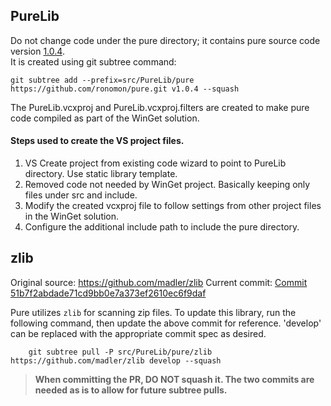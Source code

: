 ## PureLib

Do not change code under the pure directory; it contains pure source code version [1.0.4](https://github.com/ronomon/pure/releases/tag/v1.0.4).  
It is created using git subtree command:

    git subtree add --prefix=src/PureLib/pure https://github.com/ronomon/pure.git v1.0.4 --squash

The PureLib.vcxproj and PureLib.vcxproj.filters are created to make pure code compiled as part of the WinGet solution.

#### Steps used to create the VS project files.

1. VS Create project from existing code wizard to point to PureLib directory. Use static library template.
2. Removed code not needed by WinGet project. Basically keeping only files under src and include.
3. Modify the created vcxproj file to follow settings from other project files in the WinGet solution.
4. Configure the additional include path to include the pure directory.

## zlib
Original source: https://github.com/madler/zlib
Current commit: [Commit 51b7f2abdade71cd9bb0e7a373ef2610ec6f9daf](https://github.com/madler/zlib/commit/51b7f2abdade71cd9bb0e7a373ef2610ec6f9daf)

Pure utilizes `zlib` for scanning zip files. To update this library, run the following command, then update the above commit for reference.  'develop' can be replaced with the appropriate commit spec as desired.

```
    git subtree pull -P src/PureLib/pure/zlib https://github.com/madler/zlib develop --squash
```
> **When committing the PR, DO NOT squash it.  The two commits are needed as is to allow for future subtree pulls.**<br>